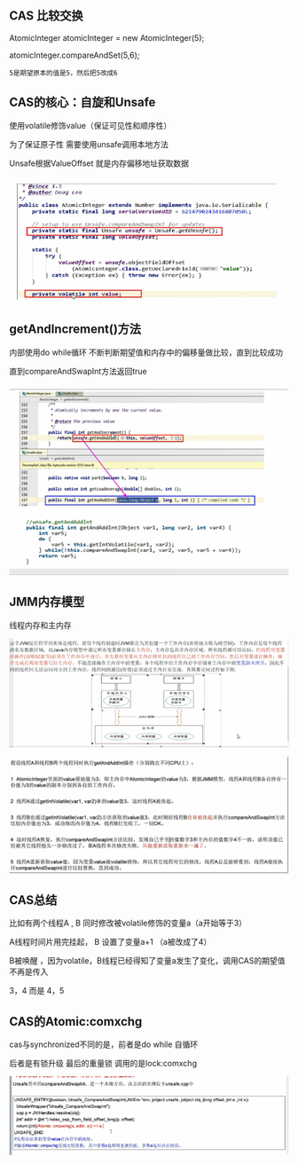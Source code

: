CAS 比较交换
---

AtomicInteger atomicInteger = new AtomicInteger(5);

atomicInteger.compareAndSet(5,6);

    5是期望原本的值是5，然后把5改成6


CAS的核心：自旋和Unsafe
---

使用volatile修饰value（保证可见性和顺序性）

为了保证原子性 需要使用unsafe调用本地方法

Unsafe根据ValueOffset 就是内存偏移地址获取数据

![img_30.png](img_30.png)


getAndIncrement()方法
---

内部使用do while循环 不断判断期望值和内存中的偏移量做比较，直到比较成功

直到compareAndSwapInt方法返回true

![img_31.png](img_31.png)

JMM内存模型
---

线程内存和主内存

![img_32.png](img_32.png)

![img_33.png](img_33.png)

CAS总结
---

比如有两个线程A , B 同时修改被volatile修饰的变量a（a开始等于3）

A线程时间片用完挂起， B 设置了变量a+1 （a被改成了4）

B被唤醒 ，因为volatile，B线程已经得知了变量a发生了变化，调用CAS的期望值不再是传入

3，4 而是 4，5

CAS的Atomic:comxchg
---

cas与synchronized不同的是，前者是do while 自循环

后者是有锁升级 最后的重量锁 调用的是lock:comxchg

![img_34.png](img_34.png)